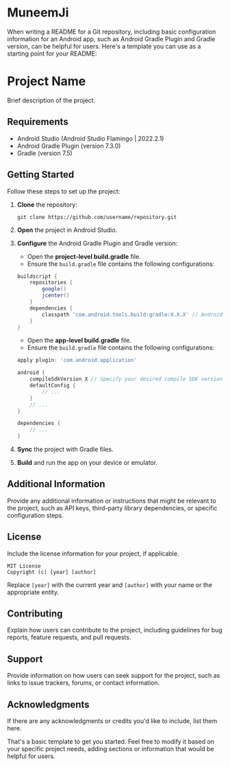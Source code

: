# MuneemJi
When writing a README for a Git repository, including basic configuration information for an Android app, such as Android Gradle Plugin and Gradle version, can be helpful for users. Here's a template you can use as a starting point for your README:

# Project Name

Brief description of the project.

## Requirements

- Android Studio (Android Studio Flamingo | 2022.2.1)
- Android Gradle Plugin (version 7.3.0)
- Gradle (version 7.5)

## Getting Started

Follow these steps to set up the project:

1. **Clone** the repository:
   ```
   git clone https://github.com/username/repository.git
   ```

2. **Open** the project in Android Studio.

3. **Configure** the Android Gradle Plugin and Gradle version:
   - Open the **project-level build.gradle** file.
   - Ensure the `build.gradle` file contains the following configurations:

   ```groovy
   buildscript {
       repositories {
           google()
           jcenter()
       }
       dependencies {
           classpath 'com.android.tools.build:gradle:X.X.X' // Android Gradle Plugin version
       }
   }
   ```

   - Open the **app-level build.gradle** file.
   - Ensure the `build.gradle` file contains the following configurations:

   ```groovy
   apply plugin: 'com.android.application'

   android {
       compileSdkVersion X // Specify your desired compile SDK version
       defaultConfig {
           // ...
       }
       // ...
   }

   dependencies {
       // ...
   }

   ```

4. **Sync** the project with Gradle files.

5. **Build** and run the app on your device or emulator.

## Additional Information

Provide any additional information or instructions that might be relevant to the project, such as API keys, third-party library dependencies, or specific configuration steps.

## License

Include the license information for your project, if applicable.

```
MIT License
Copyright (c) [year] [author]
```

Replace `[year]` with the current year and `[author]` with your name or the appropriate entity.

## Contributing

Explain how users can contribute to the project, including guidelines for bug reports, feature requests, and pull requests.

## Support

Provide information on how users can seek support for the project, such as links to issue trackers, forums, or contact information.

## Acknowledgments

If there are any acknowledgments or credits you'd like to include, list them here.

That's a basic template to get you started. Feel free to modify it based on your specific project needs, adding sections or information that would be helpful for users.
